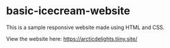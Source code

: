 # basic-icecream-website
This is a sample responsive website made using HTML and CSS. 

View the website here:
https://arcticdelights.tiiny.site/
